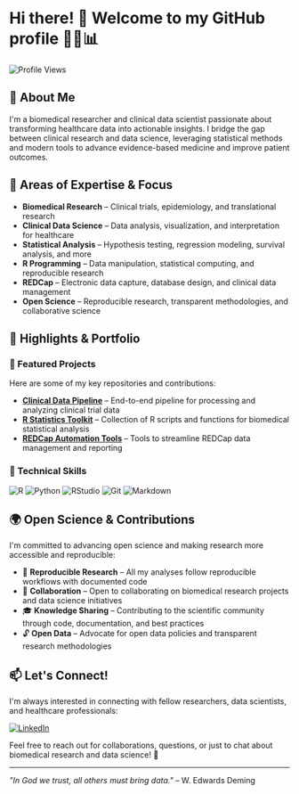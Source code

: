 # Hi there! 👋 Welcome to my GitHub profile 👩‍🔬📊

![Profile Views](https://komarev.com/ghpvc/?username=GiseleMalvezzi&color=blueviolet&style=flat-square)

## 🔬 About Me

I'm a biomedical researcher and clinical data scientist passionate about transforming healthcare data into actionable insights. I bridge the gap between clinical research and data science, leveraging statistical methods and modern tools to advance evidence-based medicine and improve patient outcomes.

## 🎯 Areas of Expertise & Focus

- **Biomedical Research** – Clinical trials, epidemiology, and translational research
- **Clinical Data Science** – Data analysis, visualization, and interpretation for healthcare
- **Statistical Analysis** – Hypothesis testing, regression modeling, survival analysis, and more
- **R Programming** – Data manipulation, statistical computing, and reproducible research
- **REDCap** – Electronic data capture, database design, and clinical data management
- **Open Science** – Reproducible research, transparent methodologies, and collaborative science

## 💼 Highlights & Portfolio

### 🌟 Featured Projects

Here are some of my key repositories and contributions:

- **[Clinical Data Pipeline](https://github.com/GiseleMalvezzi/clinical-data-pipeline)** – End-to-end pipeline for processing and analyzing clinical trial data
- **[R Statistics Toolkit](https://github.com/GiseleMalvezzi/r-statistics-toolkit)** – Collection of R scripts and functions for biomedical statistical analysis
- **[REDCap Automation Tools](https://github.com/GiseleMalvezzi/redcap-automation)** – Tools to streamline REDCap data management and reporting

### 🔧 Technical Skills

![R](https://img.shields.io/badge/R-276DC3?style=for-the-badge&logo=r&logoColor=white)
![Python](https://img.shields.io/badge/Python-3776AB?style=for-the-badge&logo=python&logoColor=white)
![RStudio](https://img.shields.io/badge/RStudio-75AADB?style=for-the-badge&logo=rstudio&logoColor=white)
![Git](https://img.shields.io/badge/Git-F05032?style=for-the-badge&logo=git&logoColor=white)
![Markdown](https://img.shields.io/badge/Markdown-000000?style=for-the-badge&logo=markdown&logoColor=white)

## 🌍 Open Science & Contributions

I'm committed to advancing open science and making research more accessible and reproducible:

- 📖 **Reproducible Research** – All my analyses follow reproducible workflows with documented code
- 🤝 **Collaboration** – Open to collaborating on biomedical research projects and data science initiatives
- 🎓 **Knowledge Sharing** – Contributing to the scientific community through code, documentation, and best practices
- 🔓 **Open Data** – Advocate for open data policies and transparent research methodologies

## 📫 Let's Connect!

I'm always interested in connecting with fellow researchers, data scientists, and healthcare professionals:

[![LinkedIn](https://img.shields.io/badge/LinkedIn-0077B5?style=for-the-badge&logo=linkedin&logoColor=white)](https://www.linkedin.com/in/gisele-malvezzi)

Feel free to reach out for collaborations, questions, or just to chat about biomedical research and data science! 🚀

---

*"In God we trust, all others must bring data."* – W. Edwards Deming
